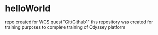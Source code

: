 # helloWorld
repo created for WCS quest "Git/Github1"
this repository was created for training purposes to complete training of Odyssey platform 
